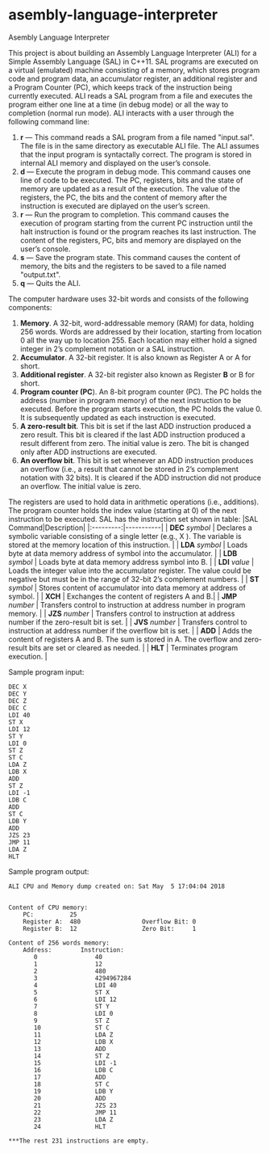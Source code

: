 # asembly-language-interpreter
Asembly Language Interpreter

This project is about building an Assembly Language Interpreter (ALI) for a Simple Assembly Language (SAL) in C++11. SAL programs are executed on a virtual (emulated) machine consisting of a memory, which stores program code and program data, an accumulator register, an additional register and a Program Counter (PC), which keeps track of the instruction being currently executed. ALI reads a SAL program from a file and executes the program either one line at a time (in debug mode) or all the way to completion (normal run mode). ALI interacts with a user through the following command line:
1. **r** — This command reads a SAL program from a file named "input.sal". The file is in the same directory as executable ALI file. The ALI assumes that the input program is syntactally correct. The program is stored in internal ALI memory and displayed on the user’s console.
2. **d** — Execute the program in debug mode. This command causes one line of code to be executed. The PC, registers, bits and the state of memory are updated as a result of the execution. The value of the registers, the PC, the bits and the content of memory after the instruction is executed are diplayed on the user’s screen.
3. **r** — Run the program to completion. This command causes the execution of program starting from the current PC instruction until the halt instruction is found or the program reaches its last instruction. The content of the registers, PC, bits and memory are displayed on the user’s console.
4. **s** — Save the program state. This command causes the content of memory, the bits and the registers to be saved to a file named "output.txt".
5. **q** — Quits the ALI.

The computer hardware uses 32-bit words and consists of the following components:
1. **Memory**. A 32-bit, word-addressable memory (RAM) for data, holding 256 words. Words are addressed by their location, starting from location 0 all the way up to location 255. Each location may either hold a signed integer in 2’s complement notation or a SAL instruction.
2. **Accumulator**. A 32-bit register. It is also known as Register A or A for short.
3. **Additional register**. A 32-bit register also known as Register **B** or B for short.
4. **Program counter (PC**). An 8-bit program counter (PC). The PC holds the address (number in program memory) of the next instruction to be executed. Before the program starts execution, the PC holds the value 0. It is subsequently updated as each instruction is executed.
5. **A zero-result bit**. This bit is set if the last ADD instruction produced a zero result. This bit is cleared if the last ADD instruction produced a result different from zero. The initial value is zero. The bit is changed only after ADD instructions are executed.
6. **An overflow bit**. This bit is set whenever an ADD instruction produces an overflow (i.e., a result that cannot be stored in 2’s complement notation with 32 bits). It is cleared if the ADD instruction did not produce an overflow. The initial value is zero.

The registers are used to hold data in arithmetic operations (i.e., additions). The program counter holds the index value (starting at 0) of the next instruction to be executed. SAL has the instruction set shown in table:
|SAL Command|Description|
|:---------:|-----------|
| **DEC** *symbol* | Declares a symbolic variable consisting of a single letter (e.g., X ). The variable is stored at the memory location of this instruction. |
| **LDA** *symbol* | Loads byte at data memory address of symbol into the accumulator. |
| **LDB** *symbol* | Loads byte at data memory address symbol into B. |
| **LDI** *value* | Loads the integer value into the accumulator register. The value could be negative but must be in the range of 32-bit 2’s complement numbers. |
| **ST** *symbol* | Stores content of accumulator into data memory at address of symbol. |
| **XCH** | Exchanges the content of registers A and B.|
| **JMP** *number* | Transfers control to instruction at address number in program memory. |
| **JZS** *number* | Transfers control to instruction at address number if the zero-result bit is set. |
| **JVS** *number* | Transfers control to instruction at address number if the overflow bit is set. |
| **ADD** | Adds the content of registers A and B. The sum is stored in A. The overflow and zero-result bits are set or cleared as needed. |
| **HLT** | Terminates program execution. |

Sample program input:
```
DEC X
DEC Y
DEC Z
DEC C
LDI 40
ST X
LDI 12
ST Y
LDI 0
ST Z
ST C
LDA Z
LDB X
ADD
ST Z
LDI -1
LDB C
ADD
ST C
LDB Y
ADD
JZS 23
JMP 11
LDA Z
HLT
```

Sample program output:
```
ALI CPU and Memory dump created on: Sat May  5 17:04:04 2018


Content of CPU memory:
    PC:          25
    Register A:  480                 Overflow Bit: 0    
    Register B:  12                  Zero Bit:     1    

Content of 256 words memory:
    Address:        Instruction:   
       0                40         
       1                12         
       2                480        
       3                4294967284 
       4                LDI 40     
       5                ST X       
       6                LDI 12     
       7                ST Y       
       8                LDI 0      
       9                ST Z       
       10               ST C       
       11               LDA Z      
       12               LDB X      
       13               ADD        
       14               ST Z       
       15               LDI -1     
       16               LDB C      
       17               ADD        
       18               ST C       
       19               LDB Y      
       20               ADD        
       21               JZS 23     
       22               JMP 11     
       23               LDA Z      
       24               HLT        

***The rest 231 instructions are empty.
```